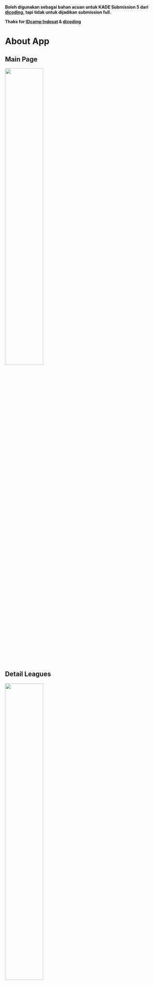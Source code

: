 **Boleh digunakan sebagai bahan acuan untuk KADE Submission 5 dari [dicoding](https://www.dicoding.com/academies/55), tapi tidak untuk dijadikan submission full.**

**Thaks for [IDcamp Indosat](https://idcamp.indosatooredoo.com/) & [dicoding](https://www.dicoding.com)**  

# About App


**Main Page**
---

<img src="https://github.com/im-o/MyResource/blob/master/image-kade/main3-4.jpeg" width="50%" height="50%">


**Detail Leagues**
---

<img src="https://github.com/im-o/MyResource/blob/master/image-kade/tab-last.jpeg" width="50%" height="50%">  
<img src="https://github.com/im-o/MyResource/blob/master/image-kade/tab-next.jpeg" width="50%" height="50%">  
<img src="https://github.com/im-o/MyResource/blob/master/image-kade/tab-team.jpeg" width="50%" height="50%">  
<img src="https://github.com/im-o/MyResource/blob/master/image-kade/tab-standings.jpeg" width="50%" height="50%">  

**Detail Team**  
---  

<img src="https://github.com/im-o/MyResource/blob/master/image-kade/detail-team.jpeg" width="50%" height="50%">

**Search Team**  
---  

<img src="https://github.com/im-o/MyResource/blob/master/image-kade/search-team.jpeg" width="50%" height="50%">


**Search Event Match**
---

<img src="https://github.com/im-o/MyResource/blob/master/image-kade/search.jpeg" width="50%" height="50%">


**Detail Event Match**
---

<img src="https://github.com/im-o/MyResource/blob/master/image-kade/details.jpeg" width="50%" height="50%">


**Favorite Match**
---

<img src="https://github.com/im-o/MyResource/blob/master/image-kade/favorite-3.jpeg" width="50%" height="50%">
<img src="https://github.com/im-o/MyResource/blob/master/image-kade/fav-next.jpeg" width="50%" height="50%">
<img src="https://github.com/im-o/MyResource/blob/master/image-kade/fav-team.jpeg" width="50%" height="50%">

